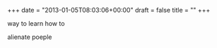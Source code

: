 +++
date = "2013-01-05T08:03:06+00:00"
draft = false
title = ""
+++
<p>way to learn how to</p>&#13;
<p>alienate poeple</p> 
